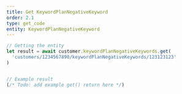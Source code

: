 ```yaml
---
title: Get KeywordPlanNegativeKeyword
order: 2.1
type: get_code
entity: KeywordPlanNegativeKeyword
---
```


```javascript
// Getting the entity
let result = await customer.keywordPlanNegativeKeywords.get(
  'customers/1234567890/keywordPlanNegativeKeywords/123123123'
)
```

```javascript

// Example result
(/* Todo: add example get() return here */)

```

